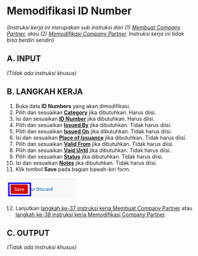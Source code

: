 # Memodifikasi ID Number

*(Instruksi kerja ini merupakan sub instruksi dari (1) [Membuat Company Partner](./membuat.md), atau (2) [Memodifikasi Company Partner](./memodifikasi.md). Instruksi kerja ini tidak bisa berdiri sendiri)*

## A. INPUT

*(Tidak ada instruksi khusus)*

## B. LANGKAH KERJA

1. Buka data **ID Numbers** yang akan dimodifikasi.
2. Pilih dan sesuaikan **[Category](./penjelasan.md#field-id-number-category-id)** jika dibutuhkan. Harus diisi.
3. Isi dan sesuaikan **[ID Number](./penjelasan.md#field-id-number-name)** jika dibutuhkan. Harus diisi.
4. Pilih dan sesuaikan **[Issued By](./penjelasan.md#field-id-number-partner-issued-id)** jika dibutuhkan. Tidak harus diisi.
5. Pilih dan sesuaikan **[Issued On](./penjelasan.md#field-id-number-partner-date-issued)** jika dibutuhkan. Tidak harus diisi.
6. Isi dan sesuaikan **[Place of Issuance](./penjelasan.md#field-id-number-place-issuance)** jika dibutuhkan. Tidak harus diisi.
7. Pilih dan sesuaikan **[Valid From](./penjelasan.md#field-id-number-valid-from)** jika dibutuhkan. Tidak harus diisi.
8. Pilih dan sesuaikan **[Vaid Until](./penjelasan.md#field-id-number-valid-until)** jika dibutuhkan. Tidak harus diisi.
9. Pilih dan sesuaikan **[Status](./penjelasan.md#field-id-number-status)** jika dibutuhkan. Tidak harus diisi.
10. Isi dan sesuaikan **[Notes](./penjelasan.md#field-id-number-notes)** jika dibutuhkan. Tidak harus diisi.
11. Klik tombol **Save** pada bagian bawah-kiri form.

![](../img/company-partner/tombol-save-modifikasi-id-number.png)

12. Lanjutkan [langkah ke-37 instruksi kerja Membuat Company Partner](./membuat.md#l37) atau [langkah ke-38 instruksi kerja Memodifikasi Company Partner](./memodifikasi.md#l38).

## C. OUTPUT

*(Tidak ada instruksi khusus)*
